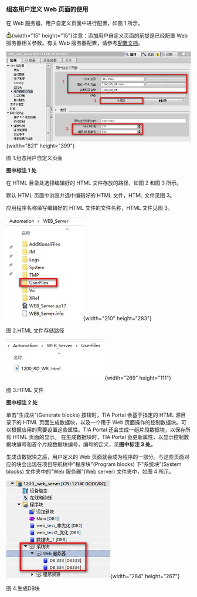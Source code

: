 ### 组态用户定义 Web 页面的使用

在 Web 服务器，用户自定义页面中进行配置，如图 1 所示。

![](images/4.gif){width="15"
height="15"}注意：添加用户自定义页面的前提是已经配置 Web
服务器相关参数。有关 Web
服务器配置，请参考[配置文档](../02-WebServer_GeneralSetting.html)。

![](images/06-01.jpg){width="821" height="399"}

图 1.组态用户自定义页面

**图中标注 1 处**

在 HTML 目录处选择编辑好的 HTML 文件存放的路径，如图 2 和图 3 所示。

默认 HTML 页面中浏览并选中编辑好的 HTML 文件，HTML 文件见图 3。

应用程序名称填写编辑好的 HTML 文件的文件名称，HTML 文件见图 3。

![](images/06-02.jpg){width="210" height="283"}

图 2.HTML 文件存储路径

![](images/06-03.jpg){width="269" height="111"}

图 3.HTML 文件

**图中标注 2 处**

单击\"生成块\"(Generate blocks) 按钮时，TIA Portal 会基于指定的 HTML
源目录下的 HTML 页面生成数据块，以及一个用于 Web
页面操作的控制数据块。可以根据应用的需要设置这些属性。TIA Portal
还会生成一组片段数据块，以保存所有 HTML 页面的显示。 在生成数据块时，TIA
Portal
会更新属性，以显示控制数据块编号和首个片段数据块编号，编号的定义，见**图中标注
3 处。**

生成该数据块之后，用户定义的 Web
页面就会成为程序的一部分。与这些页面对应的块会出现在项目导航树中\"程序块\"(Program
blocks) 下\"系统块\"(System blocks) 文件夹中的\"Web 服务器\"(Web server)
文件夹中，如图 4 所示。

![](images/06-04.jpg){width="284" height="267"}

图 4.生成DB块
